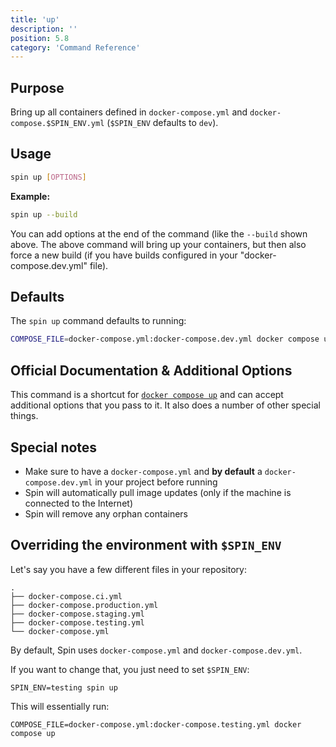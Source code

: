 ```yaml
---
title: 'up'
description: ''
position: 5.8
category: 'Command Reference'
---
```

## Purpose
Bring up all containers defined in `docker-compose.yml` and `docker-compose.$SPIN_ENV.yml` (`$SPIN_ENV` defaults to `dev`).

## Usage
```bash
spin up [OPTIONS]
```
**Example:**
```bash
spin up --build
```
You can add options at the end of the command (like the `--build` shown above. The above command will bring up your containers, but then also force a new build (if you have builds configured in your "docker-compose.dev.yml" file).

## Defaults
The `spin up` command defaults to running:
```sh
COMPOSE_FILE=docker-compose.yml:docker-compose.dev.yml docker compose up
```

## Official Documentation & Additional Options
This command is a shortcut for [`docker compose up`](https://docs.docker.com/compose/reference/up/) and can accept additional options that you pass to it. It also does a number of other special things.


## Special notes
* Make sure to have a `docker-compose.yml` and **by default** a `docker-compose.dev.yml` in your project before running
* Spin will automatically pull image updates (only if the machine is connected to the Internet)
* Spin will remove any orphan containers

## Overriding the environment with `$SPIN_ENV`
Let's say you have a few different files in your repository:
```
.
├── docker-compose.ci.yml
├── docker-compose.production.yml
├── docker-compose.staging.yml
├── docker-compose.testing.yml
└── docker-compose.yml
```

By default, Spin uses `docker-compose.yml` and `docker-compose.dev.yml`.

If you want to change that, you just need to set `$SPIN_ENV`:
```
SPIN_ENV=testing spin up
```

This will essentially run:
```
COMPOSE_FILE=docker-compose.yml:docker-compose.testing.yml docker compose up
```